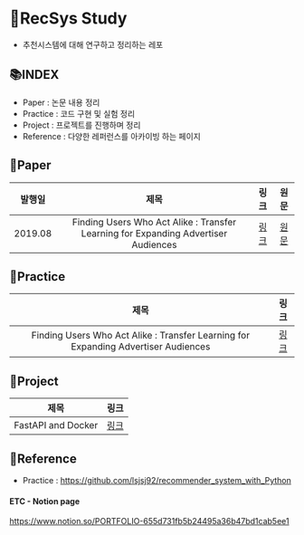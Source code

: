 # 📖RecSys Study
- 추천시스템에 대해 연구하고 정리하는 레포

## 📚INDEX
- Paper : 논문 내용 정리
- Practice : 코드 구현 및 실험 정리
- Project : 프로젝트를 진행하며 정리
- Reference : 다양한 레퍼런스를 아카이빙 하는 페이지

## 📗Paper
|발행일|제목|링크|원문|
|:---:|:---:|:---:|:---:|
|2019.08|Finding Users Who Act Alike : Transfer Learning for Expanding Advertiser Audiences|[링크](https://github.com/shjang2020/Recommendation/tree/master/Paper/Finding%20Users%20Who%20Act%20Alike%20%3A%20Transfer%20Learning%20for%20Expanding%20Advertiser%20Audiences)|[원문](https://www.pinterestlabs.com/media/phkg2uau/transferlearning-kdd2019.pdf)|
## 📕Practice
|제목|링크|
|:---:|:---:|
|Finding Users Who Act Alike : Transfer Learning for Expanding Advertiser Audiences|[링크](https://github.com/shjang2020/Recommendation/tree/master/Practice/Transfer%20Learning%20for%20Expanding%20Advertiser%20Audiences)|
## 📘Project
|제목|링크|
|:---:|:---:|
|FastAPI and Docker|[링크](https://github.com/shjang2020/Recommendation/tree/main/Project/FastAPI%20and%20Docker%20practice)|


## 📙Reference
- Practice : https://github.com/lsjsj92/recommender_system_with_Python

#### ETC - Notion page
https://www.notion.so/PORTFOLIO-655d731fb5b24495a36b47bd1cab5ee1
